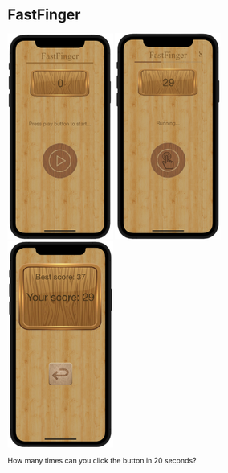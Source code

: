 # FastFinger

<p float="left">
  <img src="https://github.com/BurakAltunoluk/FastFinger/blob/main/FastFinger/screenShots/s1.png" width="210" >
  <img src="https://github.com/BurakAltunoluk/FastFinger/blob/main/FastFinger/screenShots/s2.png" width="210" /> 
   <img src="https://github.com/BurakAltunoluk/FastFinger/blob/main/FastFinger/screenShots/s3.png" width="210" /> 
</p>

How many times can you click the button in 20 seconds?
